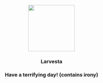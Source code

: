 <p align="center">
    <img src="https://raw.githubusercontent.com/PokeAPI/sprites/master/sprites/pokemon/636.png" width="150" height="150">
</p>
<h3 align="center"> <b>Larvesta</b></h3>
<h3 align="center">Have a terrifying day! (contains irony)</h3>
